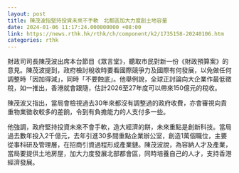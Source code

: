 ```yaml
---
layout: post
title: 陳茂波指堅持投資未來不手軟　北都區加大力度創土地容量
date: 2024-01-06 11:17:24.000000000 +08:00
link: https://news.rthk.hk/rthk/ch/component/k2/1735158-20240106.htm
categories: rthk
---
```


財政司司長陳茂波出席本台節目《眾言堂》，聽取市民對新一份《財政預算案》的意見。陳茂波提到，政府檢討稅收時要看國際競爭力及國際有何發展，以免做任何調整時「因加得減」，同時「不要蝕底」。他舉例說，全球正討論向大企業作最低徵稅，如一推出，香港就會跟隨，估計2026至27年度可以帶來150億元的稅收。

陳茂波又指出，當局會檢視過去30年來都沒有調整過的政府收費，亦會審視向貴重物業徵收較多的差餉，令到有負擔能力的人支付多一些。

他強調，政府堅持投資未來不會手軟，造大經濟的餅，未來重點是創新科技。當局過去數年投入2千億元，去年引進30多間重點企業辦公室，創造1萬個職位，主要從事科研及管理層，在招商引資過程形成產業鏈。陳茂波說，為容納人才及產業，當局要提供土地房屋，加大力度發展北部都會區，同時培養自己的人才，支持香港經濟發展。
